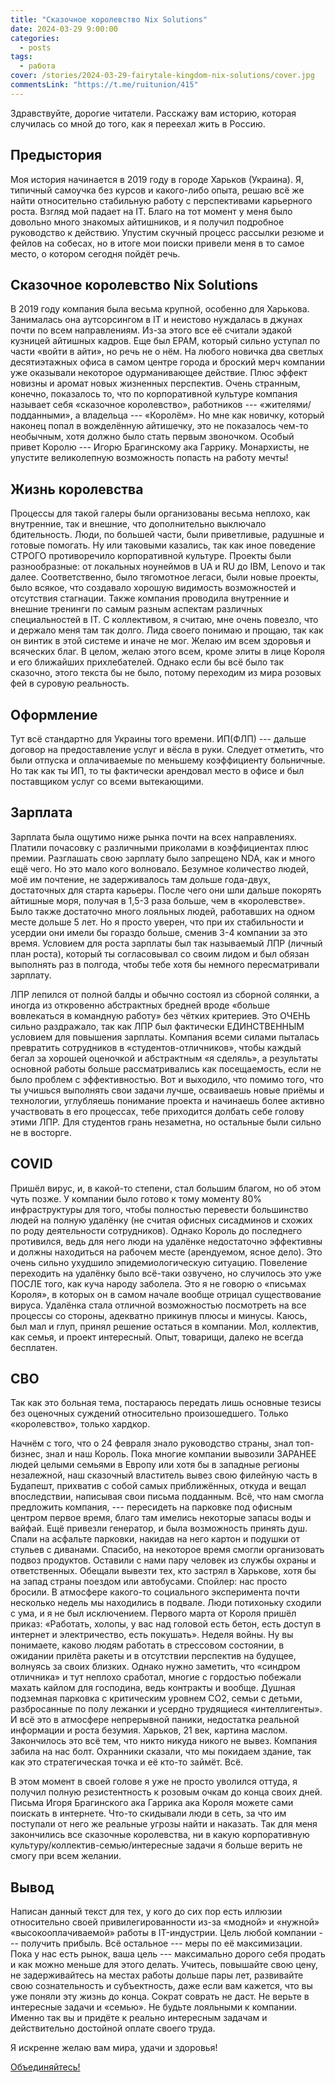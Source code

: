 ```yaml
---
title: "Сказочное королевство Nix Solutions"
date: 2024-03-29 9:00:00
categories:
  - posts
tags:
  - работа
cover: /stories/2024-03-29-fairytale-kingdom-nix-solutions/cover.jpg
commentsLink: "https://t.me/ruitunion/415"
---
```


Здравствуйте, дорогие читатели. Расскажу вам историю, которая случилась со мной до того, как я переехал жить в Россию.

## Предыстория

Моя история начинается в 2019 году в городе Харьков (Украина). Я, типичный самоучка без курсов и какого-либо опыта, решаю всё же найти относительно стабильную работу с перспективами карьерного роста. Взгляд мой падает на IT. Благо на тот момент у меня было довольно много знакомых айтишников, и я получил подробное руководство к действию. Упустим скучный процесс рассылки резюме и фейлов на собесах, но в итоге мои поиски привели меня в то самое место, о котором сегодня пойдёт речь.

## Сказочное королевство Nix Solutions

В 2019 году компания была весьма крупной, особенно для Харькова. Занималась она аутсорсингом в IT и неистово нуждалась в джунах почти по всем направлениям. Из-за этого все её считали эдакой кузницей айтишных кадров. Еще был EPAM, который сильно уступал по части «войти в айти», но речь не о нём. На любого новичка два светлых десятиэтажных офиса в самом центре города и броский мерч компании уже оказывали некоторое одурманивающее действие. Плюс эффект новизны и аромат новых жизненных перспектив. Очень странным, конечно, показалось то, что по корпоративной культуре компания называет себя «сказочное королевство», работников --- «жителями/подданными», а владельца --- «Королём». Но мне как новичку, который наконец попал в вожделённую айтишечку, это не показалось чем-то необычным, хотя должно было стать первым звоночком. Особый привет Королю --- Игорю Брагинскому ака Гаррику. Монархисты, не упустите великолепную возможность попасть на работу мечты!

## Жизнь королевства

Процессы для такой галеры были организованы весьма неплохо, как внутренние, так и внешние, что дополнительно выключало бдительность. Люди, по большей части, были приветливые, радушные и готовые помогать. Ну или таковыми казались, так как иное поведение СТРОГО противоречило корпоративной культуре. Проекты были разнообразные: от локальных ноунеймов в UA и RU до IBM, Lenovo и так далее. Соответственно, было тягомотное легаси, были новые проекты, было всякое, что создавало хорошую видимость возможностей и отсутствия стагнации. Также компания проводила внутренние и внешние тренинги по самым разным аспектам различных специальностей в IT. С коллективом, я считаю, мне очень повезло, что и держало меня там так долго. Лида своего понимаю и прощаю, так как он винтик в этой системе и иначе не мог. Желаю им всем здоровья и всяческих благ. В целом, желаю этого всем, кроме элиты в лице Короля и его ближайших прихлебателей. Однако если бы всё было так сказочно, этого текста бы не было, потому переходим из мира розовых фей в суровую реальность.

## Оформление

Тут всё стандартно для Украины того времени. ИП(ФЛП) --- дальше договор на предоставление услуг и вёсла в руки. Следует отметить, что были отпуска и оплачиваемые по меньшему коэффициенту больничные. Но так как ты ИП, то ты фактически арендовал место в офисе и был поставщиком услуг со всеми вытекающими.

## Зарплата

Зарплата была ощутимо ниже рынка почти на всех направлениях. Платили почасовку с различными приколами в коэффициентах плюс премии. Разглашать свою зарплату было запрещено NDA, как и много ещё чего. Но это мало кого волновало. Безумное количество людей, моё им почтение, не задерживалось там дольше года-двух, достаточных для старта карьеры. После чего они шли дальше покорять айтишные моря, получая в 1,5-3 раза больше, чем в «королевстве». Было также достаточно много лояльных людей, работавших на одном месте дольше 5 лет. Но я просто уверен, что при их стабильности и усердии они имели бы гораздо больше, сменив 3-4 компании за это время. Условием для роста зарплаты был так называемый ЛПР (личный план роста), который ты согласовывал со своим лидом и был обязан выполнять раз в полгода, чтобы тебе хотя бы немного пересматривали зарплату.

ЛПР лепился от полной балды и обычно состоял из сборной солянки, а иногда из откровенно абстрактных бредней вроде «больше вовлекаться в командную работу» без чётких критериев. Это ОЧЕНЬ сильно раздражало, так как ЛПР был фактически ЕДИНСТВЕННЫМ условием для повышения зарплаты. Компания всеми силами пыталась превратить сотрудников в «студентов-отличников», чтобы каждый бегал за хорошей оценочкой и абстрактным «я сделяль», а результаты основной работы больше рассматривались как посещаемость, если не было проблем с эффективностью. Вот и выходило, что помимо того, что ты учишься выполнять свои задачи лучше, осваиваешь новые приёмы и технологии, углубляешь понимание проекта и начинаешь более активно участвовать в его процессах, тебе приходится долбать себе голову этими ЛПР. Для студентов грань незаметна, но остальные были сильно не в восторге.

## COVID

Пришёл вирус, и, в какой-то степени, стал большим благом, но об этом чуть позже. У компании было готово к тому моменту 80% инфраструктуры для того, чтобы полностью перевести большинство людей на полную удалёнку (не считая офисных сисадминов и схожих по роду деятельности сотрудников). Однако Король до последнего противился, ведь для него люди на удалёнке недостаточно эффективны и должны находиться на рабочем месте (арендуемом, ясное дело). Это очень сильно ухудшило эпидемиологическую ситуацию. Повеление переходить на удалёнку было всё-таки озвучено, но случилось это уже ПОСЛЕ того, как куча народу заболела. Это я не говорю о «письмах Короля», в которых он в самом начале вообще отрицал существование вируса. Удалёнка стала отличной возможностью посмотреть на все процессы со стороны, адекватно прикинув плюсы и минусы. Каюсь, был мал и глуп, принял решение остаться в компании. Мол, коллектив, как семья, и проект интересный. Опыт, товарищи, далеко не всегда бесплатен.

## СВО

Так как это больная тема, постараюсь передать лишь основные тезисы без оценочных суждений относительно произошедшего. Только «королевство», только хардкор.

Начнём с того, что о 24 февраля знало руководство страны, знал топ-бизнес, знал и наш Король. Пока многие компании вывозили ЗАРАНЕЕ людей целыми семьями в Европу или хотя бы в западные регионы незалежной, наш сказочный властитель вывез свою филейную часть в Будапешт, прихватив с собой самых приближённых, откуда и вещал впоследствии, написывая свои письма подданным. Всё, что нам смогла предложить компания, --- пересидеть на парковке под офисным центром первое время, благо там имелись некоторые запасы воды и вайфай. Ещё привезли генератор, и была возможность принять душ. Спали на асфальте парковки, накидав на него картон и подушки от стульев с диванами. Спасибо, на некоторое время смогли организовать подвоз продуктов. Оставили с нами пару человек из службы охраны и ответственных. Обещали вывезти тех, кто застрял в Харькове, хотя бы на запад страны поездом или автобусами. Спойлер: нас просто бросили. В атмосфере какого-то социального эксперимента почти несколько недель мы находились в подвале. Люди потихоньку сходили с ума, и я не был исключением. Первого марта от Короля пришёл приказ: «Работать, холопы, у вас над головой есть бетон, есть доступ в интернет и электричество, есть покушать». Неделя войны. Ну вы понимаете, каково людям работать в стрессовом состоянии, в ожидании прилёта ракеты и в отсутствии перспектив на будущее, волнуясь за своих близких. Однако нужно заметить, что «синдром отличника» и тут неплохо сработал, многие с гордостью побежали махать кайлом для господина, ведь контракты и вообще. Душная подземная парковка с критическим уровнем CO2, семьи с детьми, разбросанные по полу лежанки и усердно трудящиеся «интеллигенты». И всё это в атмосфере непрерывной паники, недостатка реальной информации и роста безумия. Харьков, 21 век, картина маслом. Закончилось это всё тем, что никто никуда никого не вывез. Компания забила на нас болт. Охранники сказали, что мы покидаем здание, так как это стратегическая точка и её кто-то займёт. Всё.

В этом момент в своей голове я уже не просто уволился оттуда, я получил полную резистентность к розовым очкам до конца своих дней. Письма Игоря Брагинского ака Гаррика ака Короля можете сами поискать в интернете. Что-то скидывали люди в сеть, за что им поступали от него же реальные угрозы найти и наказать. Так для меня закончились все сказочные королевства, ни в какую корпоративную культуру/коллектив-семью/интересные задачи я больше верить не смогу при всем желании.

## Вывод

Написан данный текст для тех, у кого до сих пор есть иллюзии относительно своей привилегированности из-за «модной» и «нужной» «высокооплачиваемой» работы в IT-индустрии. Цель любой компании --- получить прибыль. Всё остальное --- меры по её максимизации. Пока у нас есть рынок, ваша цель --- максимально дорого себя продать и как можно меньше для этого делать. Учитесь, повышайте свою цену, не задерживайтесь на местах работы дольше пары лет, развивайте свою сознательность и субъектность, даже если вам кажется, что вы уже поняли эту жизнь до конца. Сократ соврать не даст. Не верьте в интересные задачи и «семью». Не будьте лояльными к компании. Именно так вы и придёте к реально интересным задачам и действительно достойной оплате своего труда.

Я искренне желаю вам мира, удачи и здоровья!

[Объединяйтесь!](https://ruitunion.org/about)
